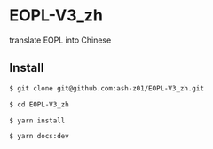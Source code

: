 # EOPL-V3_zh
translate EOPL into Chinese


## Install

```sh
$ git clone git@github.com:ash-z01/EOPL-V3_zh.git

$ cd EOPL-V3_zh

$ yarn install

$ yarn docs:dev
```

